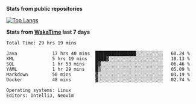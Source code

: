 **Stats from public repositories**  

[![Top Langs](https://github-readme-stats.vercel.app/api/top-langs/?username=hyoghurt&layout=compact&exclude_repo=multiserver,docker_compose&langs_count=6)](https://github.com/anuraghazra/github-readme-stats)

**Stats from [WakaTime](https://wakatime.com) last 7 days**  
<!--START_SECTION:waka-->

```text
Total Time: 29 hrs 19 mins

Java             17 hrs 40 mins  ███████████████░░░░░░░░░░   60.24 %
XML              5 hrs 19 mins   ████▓░░░░░░░░░░░░░░░░░░░░   18.13 %
SQL              1 hr 53 mins    █▓░░░░░░░░░░░░░░░░░░░░░░░   06.46 %
YAML             1 hr 29 mins    █▒░░░░░░░░░░░░░░░░░░░░░░░   05.09 %
Markdown         56 mins         ▓░░░░░░░░░░░░░░░░░░░░░░░░   03.19 %
Docker           48 mins         ▓░░░░░░░░░░░░░░░░░░░░░░░░   02.74 %

Operating systems: Linux
Editors: IntelliJ, Neovim
```

<!--END_SECTION:waka-->
